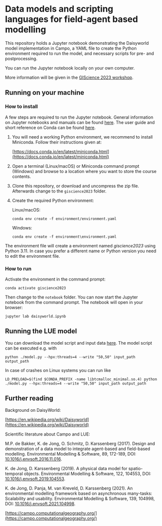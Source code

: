 # Data models and scripting languages for field-agent based modelling

This repository holds a Jupyter notebook demonstrating the Daisyworld model implementation in Campo,
a YAML file to create the Python environment required to run the model,
and necessary scripts for pre- and postprocessing.

You can run the Jupyter notebook locally on your own computer.

More information will be given in the [GIScience 2023 workshop](https://campo.computationalgeography.org/workshops/giscience2023/).


## Running on your machine

### How to install

A few steps are required to run the Jupyter notebook.
General information on Jupyter notebooks and manuals can be found [here](https://jupyter.readthedocs.io/en/latest/).
The user guide and short reference on Conda can be found [here](https://docs.conda.io/projects/conda/en/latest/user-guide/cheatsheet.html).

 1. You will need a working Python environment, we recommend to install Miniconda. Follow their instructions given at:

    [https://docs.conda.io/en/latest/miniconda.html](https://docs.conda.io/en/latest/miniconda.html)

 2. Open a terminal (Linux/macOS) or Miniconda command prompt (Windows) and browse to a location where you want to store the course contents.

 3. Clone this repository, or download and uncompress the zip file. Afterwards change to the `giscience2023` folder.

 4. Create the required Python environment:

    Linux/macOS:

    `conda env create -f environment/environment.yaml`

    Windows:

    `conda env create -f environment\environment.yaml`


The environment file will create a environment named *giscience2023* using Python 3.11. In case you prefer a different name or Python version you need to edit the environment file.


### How to run

Activate the environment in the command prompt:

`conda activate giscience2023`

Then change to the `notebook` folder.
You can now start the Jupyter notebook from the command prompt. The notebook will open in your browser:

`jupyter lab daisyworld.ipynb`


## Running the LUE model

You can download the model script and input data [here](https://surfdrive.surf.nl/files/index.php/s/teEa1jAbmgsd6YG).
The model script can be executed e.g. with

`python ./model.py --hpx:threads=4 --write "50,50" input_path output_path`

In case of crashes on Linux systems you can run like

`LD_PRELOAD=$(find $CONDA_PREFIX -name libtcmalloc_minimal.so.4) python ./model.py --hpx:threads=4 --write "50,50" input_path output_path`

## Further reading

Background on DaisyWorld:

  [https://en.wikipedia.org/wiki/Daisyworld](https://en.wikipedia.org/wiki/Daisyworld)

Scientific literature about Campo and LUE:

  M.P. de Bakker, K. de Jong, O. Schmitz, D. Karssenberg (2017). Design and demonstration of a data model to integrate agent-based and field-based modelling. Environmental Modelling & Software, 89, 172-189, DOI: [10.1016/j.envsoft.2016.11.016](https://doi.org/10.1016/j.envsoft.2016.11.016).

  K. de Jong, D. Karssenberg (2019). A physical data model for spatio-temporal objects. Environmental Modelling & Software, 122, 104553, DOI: [10.1016/j.envsoft.2019.104553](https://doi.org/10.1016/j.envsoft.2019.104553).

  K. de Jong, D. Panja, M. van Kreveld, D. Karssenberg (2021). An environmental modelling framework based on asynchronous many-tasks: Scalability and usability. Environmental Modelling & Software, 139, 104998, DOI: [10.1016/j.envsoft.2021.104998](https://doi.org/10.1016/j.envsoft.2021.104998).

[https://campo.computationalgeography.org/](https://campo.computationalgeography.org/)
